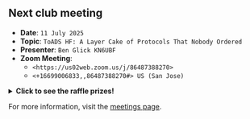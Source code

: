 ## Next club meeting
* **Date**: `11 July 2025`
* **Topic**: `ToADS HF: A Layer Cake of Protocols That Nobody Ordered`
* **Presenter**: `Ben Glick KN6UBF`
* **Zoom Meeting**:
   * `<https://us02web.zoom.us/j/86487388270>`
   * `<+16699006833,,86487388270#> US (San Jose)`

<details>
  <summary><b>Click to see the raffle prizes!</b></summary>
  <table>
    <tr>
        <th>1st prize</th>
        <th>2nd prize</th>
        <th>3rd prize</th>
        <th>4th prize</th>
        <th>5th prize</th>
    </tr>
    <tr>
        <td><img src="/meetings/2025/raffle/202507-1.png" alt="image"></td>
        <td><img src="/meetings/2025/raffle/202507-2.png" alt="image"></td>
        <td><img src="/meetings/2025/raffle/202507-3.png" alt="image"></td>
        <td><img src="/meetings/2025/raffle/202507-4.png" alt="image"></td>
        <td><img src="/meetings/2025/raffle/202507-5.png" alt="image"></td>
    </tr>
    <tr>
        <td>YAESU FT-4XR UHF/VHF HT</td>
        <td>iFixit Mako Driver Kit</td>
        <td>Nitecore NU25 400 UL Ultra Lightweight Headlamp</td>
        <td>GoldStar (LG) Digital Multimeter DM-311</td>
        <td>VCELINK Wire Stripper + KLEIN TOOLS Flush Cutter</td>
    </tr>
  </table>  
</details>

For more information, visit the [meetings page](/meetings.html).

